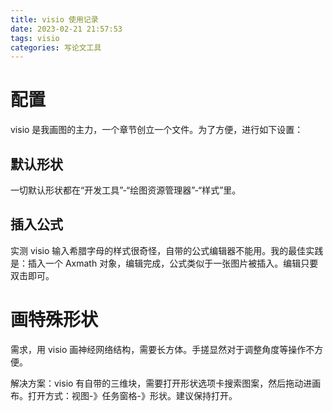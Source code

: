 ```yaml
---
title: visio 使用记录
date: 2023-02-21 21:57:53
tags: visio
categories: 写论文工具
---
```


# 配置

visio 是我画图的主力，一个章节创立一个文件。为了方便，进行如下设置：

## 默认形状

一切默认形状都在“开发工具”-“绘图资源管理器”-“样式”里。

## 插入公式

实测 visio 输入希腊字母的样式很奇怪，自带的公式编辑器不能用。我的最佳实践是：插入一个 Axmath 对象，编辑完成，公式类似于一张图片被插入。编辑只要双击即可。

# 画特殊形状

需求，用 visio 画神经网络结构，需要长方体。手搓显然对于调整角度等操作不方便。

解决方案：visio 有自带的三维块，需要打开形状选项卡搜索图案，然后拖动进画布。打开方式：视图-》任务窗格-》形状。建议保持打开。
